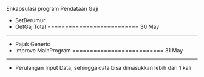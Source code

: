 Enkapsulasi program Pendataan Gaji

- SetBerumur
- GetGajiTotal
==========================
30 May
------
+ Pajak Generic
+ Improve MainProgram
==========================
31 May
------
+ Perulangan Input Data, sehingga data bisa dimasukkan lebih dari 1 kali